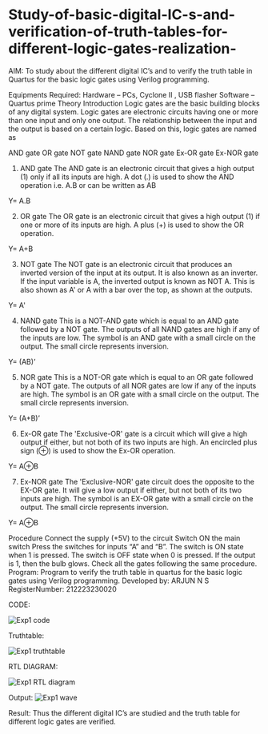 # Study-of-basic-digital-IC-s-and-verification-of-truth-tables-for-different-logic-gates-realization-
 AIM:
To study about the different digital IC’s and to verify the truth table in Quartus for the basic logic gates using Verilog programming.

Equipments Required:
Hardware – PCs, Cyclone II , USB flasher
Software – Quartus prime
Theory
Introduction
Logic gates are the basic building blocks of any digital system. Logic gates are electronic circuits having one or more than one input and only one output. The relationship between the input and the output is based on a certain logic. Based on this, logic gates are named as

AND gate
OR gate
NOT gate
NAND gate
NOR gate
Ex-OR gate
Ex-NOR gate
1) AND gate
The AND gate is an electronic circuit that gives a high output (1) only if all its inputs are high. A dot (.) is used to show the AND operation i.e. A.B or can be written as AB

Y= A.B

2) OR gate
The OR gate is an electronic circuit that gives a high output (1) if one or more of its inputs are high. A plus (+) is used to show the OR operation.

Y= A+B

3) NOT gate
The NOT gate is an electronic circuit that produces an inverted version of the input at its output. It is also known as an inverter. If the input variable is A, the inverted output is known as NOT A. This is also shown as A' or A with a bar over the top, as shown at the outputs.

Y= A'

4) NAND gate
This is a NOT-AND gate which is equal to an AND gate followed by a NOT gate. The outputs of all NAND gates are high if any of the inputs are low. The symbol is an AND gate with a small circle on the output. The small circle represents inversion.

Y= (AB)’

5) NOR gate
This is a NOT-OR gate which is equal to an OR gate followed by a NOT gate. The outputs of all NOR gates are low if any of the inputs are high. The symbol is an OR gate with a small circle on the output. The small circle represents inversion.

Y= (A+B)’

6) Ex-OR gate
The 'Exclusive-OR' gate is a circuit which will give a high output if either, but not both of its two inputs are high. An encircled plus sign (⊕) is used to show the Ex-OR operation.

Y= A⊕B

7) Ex-NOR gate
The 'Exclusive-NOR' gate circuit does the opposite to the EX-OR gate. It will give a low output if either, but not both of its two inputs are high. The symbol is an EX-OR gate with a small circle on the output. The small circle represents inversion.

Y= A⊕B

Procedure
Connect the supply (+5V) to the circuit
Switch ON the main switch
Press the switches for inputs “A” and “B”. The switch is ON state when 1 is pressed. The switch is OFF state when 0 is pressed.
If the output is 1, then the bulb glows.
Check all the gates following the same procedure.
Program:
Program to verify the truth table in quartus for the basic logic gates using Verilog programming.
Developed by: ARJUN N S
RegisterNumber: 212223230020

CODE: 

![Exp1 code](https://github.com/NSArjun/Study-of-basic-digital-IC-s-and-verification-of-truth-tables-for-different-logic-gates-realization-/assets/148233801/91ebfba5-dd97-4003-a4c6-ca750056cf62)

Truthtable:

![Exp1 truthtable](https://github.com/NSArjun/Study-of-basic-digital-IC-s-and-verification-of-truth-tables-for-different-logic-gates-realization-/assets/148233801/9727015d-e66b-4308-9e36-75fb43c9c7e4)

RTL DIAGRAM:

![Exp1 RTL diagram](https://github.com/NSArjun/Study-of-basic-digital-IC-s-and-verification-of-truth-tables-for-different-logic-gates-realization-/assets/148233801/03f496f2-0229-41f2-adec-6cc03ab4a18b)

Output:
![Exp1 wave](https://github.com/NSArjun/Study-of-basic-digital-IC-s-and-verification-of-truth-tables-for-different-logic-gates-realization-/assets/148233801/6e06b621-a37d-45e8-ab72-60b0776c356e)


Result:
Thus the different digital IC’s are studied and the truth table for different logic gates are verified.
